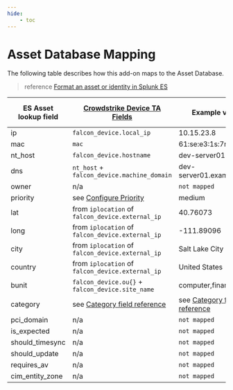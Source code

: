 ```yaml
---
hide:
    - toc
---
```


# Asset Database Mapping

The following table describes how this add-on maps to the Asset Database.

> reference [Format an asset or identity in Splunk ES](https://docs.splunk.com/Documentation/ES/latest/Admin/Formatassetoridentitylist#Asset_lookup_header)

ES Asset lookup field | [Crowdstrike Device TA Fields](https://splunkbase.splunk.com/app/5570) | Example value | Multi-value allowed
--- | --- | --- | ---
ip | `falcon_device.local_ip` | 10.15.23.8 | true
mac | `mac` | 61:se:e3:1s:7r:38 | true
nt_host | `falcon_device.hostname` | dev-server01 | false
dns | `nt_host` + `falcon_device.machine_domain` | dev-server01.example.com | true
owner | n/a | `not mapped` | n/a
priority | see [Configure Priority](/configure/priority) | medium | false
lat | from `iplocation` of `falcon_device.external_ip` | 40.76073 | false
long | from `iplocation` of `falcon_device.external_ip` | -111.89096 | false
city | from `iplocation` of `falcon_device.external_ip` | Salt Lake City | false
country | from `iplocation` of `falcon_device.external_ip` | United States | false
bunit | `falcon_device.ou{}` + `falcon_device.site_name` | computer,finance | true
category | see [Category field reference](../category) | see [Category field reference](../category) | true
pci_domain | n/a | `not mapped` | n/a
is_expected | n/a | `not mapped` | n/a
should_timesync | n/a | `not mapped` | n/a
should_update | n/a | `not mapped` | n/a
requires_av | n/a | `not mapped` | n/a
cim_entity_zone | n/a | `not mapped` | n/a
